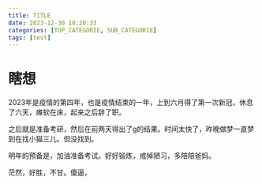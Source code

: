 ```yaml
---
title: TITLE
date: 2023-12-30 18:20:33 
categories: [TOP_CATEGORIE, SUB_CATEGORIE]
tags: [test]     
---
```


# 瞎想

2023年是疫情的第四年，也是疫情结束的一年，上到六月得了第一次新冠，休息了六天，瘫软在床，起来之后辞了职。

之后就是准备考研，然后在前两天得出了g的结果。时间太快了，昨晚做梦一直梦到在找小猫三儿。但没找到。

明年的预备是，加油准备考试。好好锻炼，戒掉陋习，多陪陪爸妈。

茫然，好胜，不甘。傻逼，
